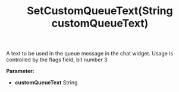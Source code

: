 ﻿---
uid: crmscript_ref_NSChatTopicEntity_SetCustomQueueText
title: SetCustomQueueText(String customQueueText)
intellisense: NSChatTopicEntity.SetCustomQueueText
keywords: NSChatTopicEntity, GetCustomQueueText
so.topic: reference
---

A text to be used in the queue message in the chat widget. Usage is controlled by the flags field, bit number 3

**Parameter:** 
 - **customQueueText** String

